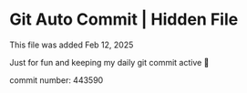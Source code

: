 # Git Auto Commit | Hidden File

This file was added Feb 12, 2025

Just for fun and keeping my daily git commit active 🤪

commit number: 443590
